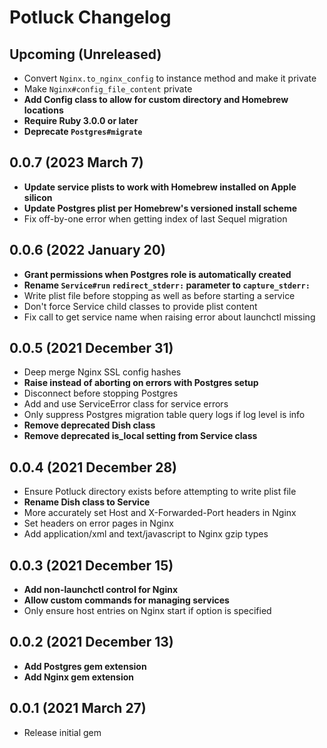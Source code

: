 # Potluck Changelog

## Upcoming (Unreleased)

* Convert `Nginx.to_nginx_config` to instance method and make it private
* Make `Nginx#config_file_content` private
* **Add Config class to allow for custom directory and Homebrew locations**
* **Require Ruby 3.0.0 or later**
* **Deprecate `Postgres#migrate`**

## 0.0.7 (2023 March 7)

* **Update service plists to work with Homebrew installed on Apple silicon**
* **Update Postgres plist per Homebrew's versioned install scheme**
* Fix off-by-one error when getting index of last Sequel migration

## 0.0.6 (2022 January 20)

* **Grant permissions when Postgres role is automatically created**
* **Rename `Service#run` `redirect_stderr:` parameter to `capture_stderr:`**
* Write plist file before stopping as well as before starting a service
* Don't force Service child classes to provide plist content
* Fix call to get service name when raising error about launchctl missing

## 0.0.5 (2021 December 31)

* Deep merge Nginx SSL config hashes
* **Raise instead of aborting on errors with Postgres setup**
* Disconnect before stopping Postgres
* Add and use ServiceError class for service errors
* Only suppress Postgres migration table query logs if log level is info
* **Remove deprecated Dish class**
* **Remove deprecated is_local setting from Service class**

## 0.0.4 (2021 December 28)

* Ensure Potluck directory exists before attempting to write plist file
* **Rename Dish class to Service**
* More accurately set Host and X-Forwarded-Port headers in Nginx
* Set headers on error pages in Nginx
* Add application/xml and text/javascript to Nginx gzip types

## 0.0.3 (2021 December 15)

* **Add non-launchctl control for Nginx**
* **Allow custom commands for managing services**
* Only ensure host entries on Nginx start if option is specified

## 0.0.2 (2021 December 13)

* **Add Postgres gem extension**
* **Add Nginx gem extension**

## 0.0.1 (2021 March 27)

* Release initial gem
